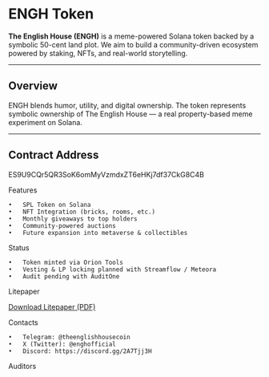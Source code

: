 # ENGH Token

**The English House (ENGH)** is a meme-powered Solana token backed by a symbolic 50-cent land plot. We aim to build a community-driven ecosystem powered by staking, NFTs, and real-world storytelling.

---

## Overview

ENGH blends humor, utility, and digital ownership. The token represents symbolic ownership of The English House — a real property-based meme experiment on Solana.

---

## Contract Address

ES9U9CQr5QR3SoK6omMyVzmdxZT6eHKj7df37CkG8C4B

Features

	•	SPL Token on Solana
	•	NFT Integration (bricks, rooms, etc.)
	•	Monthly giveaways to top holders
	•	Community-powered auctions
	•	Future expansion into metaverse & collectibles

 Status

	•	Token minted via Orion Tools
	•	Vesting & LP locking planned with Streamflow / Meteora
	•	Audit pending with AuditOne

 Litepaper

[Download Litepaper (PDF)](./Lite-paper.pdf)

 Contacts

	•	Telegram: @theenglishhousecoin
	•	X (Twitter): @enghofficial
	•	Discord: https://discord.gg/2A7Tjj3H

 Auditors

